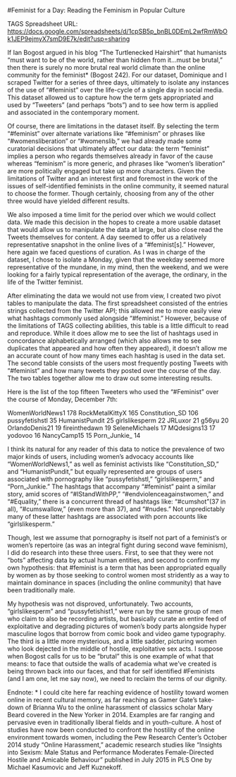 #Feminist for a Day: Reading the Feminism in Popular Culture 

TAGS Spreadsheet URL: https://docs.google.com/spreadsheets/d/1cpSB5p_bnBL0DEmL2wfRmWbOk1JEP9ejmyX7smD9E7k/edit?usp=sharing

If Ian Bogost argued in his blog “The Turtlenecked Hairshirt” that humanists “must want to be of the world, rather than hidden from it…must be brutal,” then there is surely no more brutal real world climate than the online community for the feminist*  (Bogost 242). For our dataset, Dominique and I scraped Twitter for a series of three days, ultimately to isolate any instances of the use of “#feminist” over the life-cycle of a single day in social media. This dataset allowed us to capture how the term gets appropriated and used by “Tweeters” (and perhaps “bots”) and to see how term is applied and associated in the contemporary moment. 

Of course, there are limitations in the dataset itself. By selecting the term “#feminist” over alternate variations like “#feminism” or phrases like “#womensliberation” or “#womenslib,” we had already made some curatorial decisions that ultimately affect our data: the term “feminist” implies a person who regards themselves already in favor of the cause whereas “feminism” is more generic, and phrases like “women’s liberation” are more politically engaged but take up more characters. Given the limitations of Twitter and an interest first and foremost in the work of the issues of self-identified feminists in the online community, it seemed natural to choose the former. Though certainly, choosing from any of the other three would have yielded different results. 

We also imposed a time limit for the period over which we would collect data. We made this decision in the hopes to create a more usable dataset that would allow us to manipulate the data at large, but also close read the Tweets themselves for content. A day seemed to offer us a relatively representative snapshot in the online lives of a “#feminist[s].”  However, here again we faced questions of curation. As I was in charge of the dataset, I chose to isolate a Monday, given that the weekday seemed more representative of the mundane, in my mind, then the weekend, and we were looking for a fairly typical representation of the average, the ordinary, in the life of the Twitter feminist. 

After eliminating the data we would not use from view, I created two pivot tables to manipulate the data. The first spreadsheet consisted of the entries strings collected from the Twitter API; this allowed me to more easily view what hashtags commonly used alongside “#feminist.” However, because of the limitations of TAGS collecting abilities, this table is a little difficult to read and reproduce. While it does allow me to see the list of hashtags used in concordance alphabetically arranged (which also allows me to see duplicates that appeared and how often they appeared), it doesn’t allow me an accurate count of how many times each hashtag is used in the data set. The second table consists of the users most frequently posting Tweets with “#feminist” and how many tweets they posted over the course of the day. The two tables together allow me to draw out some interesting results. 

Here is the list of the top fifteen Tweeters who used the “#Feminist” over the course of Monday, December 7th: 

WomenWorldNews1	178
RockMetalKittyX	165
Constitution_SD	106
pussyfetishstl	35
HumanistPundit	25
girlslikesperm	22
JRLuxor	21
g56yu	20
OrlandoDenis21	19
fireinthedawn	19
SeleneMichaels	17
MQdesigns13	17
yodovoo	16
NancyCamp15	15
Porn_Junkie_	14

I think its natural for any reader of this data to notice the prevalence of two major kinds of users, including women’s advocacy accounts like “WomenWorldNews1,” as well as feminist activists like “Constitution_SD,” and “HumanistPundit,” but equally represented are groups of users associated with pornography like “pussyfetishstl,” “girlslikesperm,” and “Porn_Junkie.” The hashtags that accompany “#feminist” paint a similar story, amid scores of “#IStandWithPP,” “#endviolenceagainstwomen,” and “#Equality,” there is a concurrent thread of hashtags like: “#cumshot”(37 in all), “#cumswallow,” (even more than 37), and “#nudes.” Not unpredictably many of these latter hashtags are associated with porn accounts like “girlslikesperm.” 

Though, lest we assume that pornography is itself not part of a feminist’s or women’s repertoire (as was an integral fight during second wave feminism), I did do research into these three users. First, to see that they were not “bots” affecting data by actual human entities, and second to confirm my own hypothesis: that #feminist is a term that has been appropriated equally by women as by those seeking to control women most stridently as a way to maintain dominance in spaces (including the online community) that have been traditionally male. 

My hypothesis was not disproved, unfortunately. Two accounts, “girlslikesperm” and “pussyfetishist1,” were run by the same group of men who claim to also be recording artists, but basically curate an entire feed of exploitative and degrading pictures of women’s body parts alongside hyper masculine logos that borrow from comic book and video game typography. The third is a little more mysterious, and a little sadder, picturing women who look dejected in the middle of hostile, exploitative sex acts. I suppose when Bogost calls for us to be “brutal” this is one example of what that means: to face that outside the walls of academia what we’ve created is being thrown back into our faces, and that for self identified #Feminists (and I am one, let me say now), we need to reclaim the terms of our dignity. 

Endnote: * I could cite here far reaching evidence of hostility toward women online in recent cultural memory, as far reaching as Gamer Gate’s take-down of Brianna Wu to the online harassment of classics scholar Mary Beard covered in the New Yorker in 2014. Examples are far ranging and pervasive even in traditionally liberal fields and in youth-culture. A host of studies have now been conducted to confront the hostility of the online environment towards women, including the Pew Research Center’s October 2014 study “Online Harassment,” academic research studies like “Insights into Sexism: Male Status and Performance Moderates Female-Directed Hostile and Amicable Behaviour” published in July 2015 in PLS One by Michael Kasumovic and Jeff Kuznekoff. 
